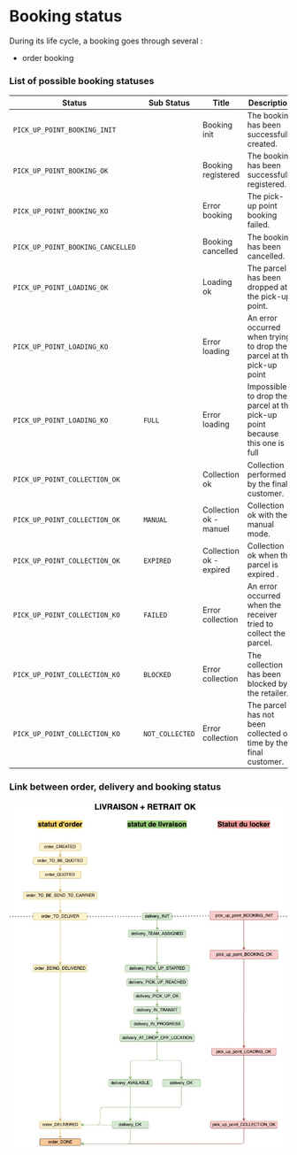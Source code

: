 # Booking status 

During its life cycle, a booking goes through several :

- order booking

### List of possible booking statuses

| Status                            |Sub Status                    | Title                    | Description                                                                |
| --------------------------------- | ------------------------| ------------------------ | -------------------------------------------------------------------------- |
| `PICK_UP_POINT_BOOKING_INIT`                   | | Booking init         | The booking has been successfully created.                        |
| `PICK_UP_POINT_BOOKING_OK`                   | | Booking registered         | The booking has been successfully registered.                        |
| `PICK_UP_POINT_BOOKING_KO`                   | | Error booking | The pick-up point booking failed.                        |
| `PICK_UP_POINT_BOOKING_CANCELLED`                  | | Booking cancelled         | The booking has been cancelled.                         |
| `PICK_UP_POINT_LOADING_OK`                   | | Loading ok         | The parcel has been dropped at the pick-up point.                        |
| `PICK_UP_POINT_LOADING_KO`                   | | Error loading        | An error occurred when trying to drop the parcel at the pick-up point                |
| `PICK_UP_POINT_LOADING_KO`                   |`FULL`| Error loading        | Impossible to drop the parcel at the pick-up point because this one is full                |
| `PICK_UP_POINT_COLLECTION_OK`                   | | Collection ok         | Collection performed by the final customer.                        |
| `PICK_UP_POINT_COLLECTION_OK`                  |`MANUAL` | Collection ok - manuel         | Collection ok with the manual mode.                        |
| `PICK_UP_POINT_COLLECTION_OK`               |`EXPIRED`  | Collection ok - expired         | Collection ok when the parcel is expired .                        |
| `PICK_UP_POINT_COLLECTION_KO`                |`FAILED` | Error collection         | An error occurred when the receiver tried to collect the parcel.                       |
| `PICK_UP_POINT_COLLECTION_KO`                |`BLOCKED` | Error collection         | The collection has been blocked by the retailer.                        |
| `PICK_UP_POINT_COLLECTION_KO`                |`NOT_COLLECTED` | Error collection         | The parcel has not been collected on time by the final customer.                        |


### Link between order, delivery and booking status
![Workflow_statuts-Commande_retrait_ok.jpg](../../../assets/images/Workflow_statuts-Commande_retrait_ok.jpg)

